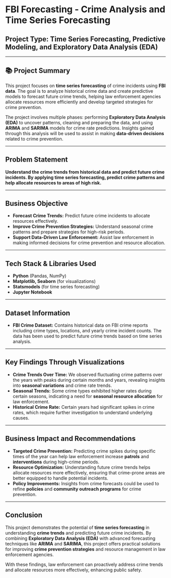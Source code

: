 # **FBI Forecasting - Crime Analysis and Time Series Forecasting**

##  Project Type: **Time Series Forecasting, Predictive Modeling, and Exploratory Data Analysis (EDA)**

---

## 📚 **Project Summary**

This project focuses on **time series forecasting** of crime incidents using **FBI data**. The goal is to analyze historical crime data and create predictive models to forecast future crime trends, helping law enforcement agencies allocate resources more efficiently and develop targeted strategies for crime prevention.

The project involves multiple phases: performing **Exploratory Data Analysis (EDA)** to uncover patterns, cleaning and preparing the data, and using **ARIMA** and **SARIMA** models for crime rate predictions. Insights gained through this analysis will be used to assist in making **data-driven decisions** related to crime prevention.

---

##  **Problem Statement**

**Understand the crime trends from historical data and predict future crime incidents. By applying time series forecasting, predict crime patterns and help allocate resources to areas of high risk.**

---

##  **Business Objective**

- **Forecast Crime Trends:** Predict future crime incidents to allocate resources effectively.
- **Improve Crime Prevention Strategies:** Understand seasonal crime patterns and prepare strategies for high-risk periods.
- **Support Data-Driven Law Enforcement:** Assist law enforcement in making informed decisions for crime prevention and resource allocation.

---

##  **Tech Stack & Libraries Used**

- **Python** (Pandas, NumPy)
- **Matplotlib, Seaborn** (for visualizations)
- **Statsmodels** (for time series forecasting)
- **Jupyter Notebook**

---

##  **Dataset Information**

- **FBI Crime Dataset:** Contains historical data on FBI crime reports including crime types, locations, and yearly crime incident counts. The data has been used to predict future crime trends based on time series analysis.

---

##  **Key Findings Through Visualizations**

- **Crime Trends Over Time:** We observed fluctuating crime patterns over the years with peaks during certain months and years, revealing insights into **seasonal variations** and crime rate trends.
- **Seasonal Trends:** Some crime types exhibited higher rates during certain seasons, indicating a need for **seasonal resource allocation** for law enforcement.
- **Historical Crime Rate:** Certain years had significant spikes in crime rates, which require further investigation to understand underlying causes.

---

##  **Business Impact and Recommendations**

- **Targeted Crime Prevention:** Predicting crime spikes during specific times of the year can help law enforcement increase **patrols** and **interventions** during high-crime periods.
- **Resource Optimization:** Understanding future crime trends helps allocate resources more effectively, ensuring that crime-prone areas are better equipped to handle potential incidents.
- **Policy Improvements:** Insights from crime forecasts could be used to refine **policies** and **community outreach programs** for crime prevention.

---

##  **Conclusion**

This project demonstrates the potential of **time series forecasting** in understanding **crime trends** and predicting future crime incidents. By combining **Exploratory Data Analysis (EDA)** with advanced forecasting techniques like **ARIMA** and **SARIMA**, this project offers practical solutions for improving **crime prevention strategies** and resource management in law enforcement agencies.

With these findings, law enforcement can proactively address crime trends and allocate resources more effectively, enhancing public safety.
